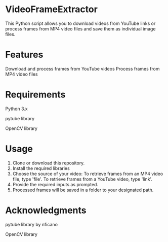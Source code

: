 # VideoFrameExtractor

This Python script allows you to download videos from YouTube links or process frames from MP4 video files and save them as individual image files.

# Features

Download and process frames from YouTube videos
Process frames from MP4 video files

# Requirements

Python 3.x

pytube library

OpenCV library

# Usage
1. Clone or download this repository.
2. Install the required libraries
3. Choose the source of your video:
   To retrieve frames from an MP4 video file, type 'file'.
   To retrieve frames from a YouTube video, type 'link'.
4. Provide the required inputs as prompted.
5. Processed frames will be saved in a folder to your designated path.

# Acknowledgments
pytube library by nficano

OpenCV library
